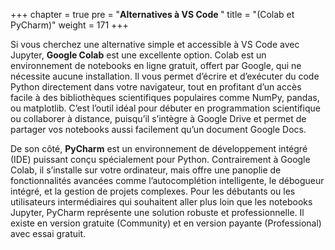 +++
chapter = true
pre = "<b>Alternatives à VS Code </b>"
title = "(Colab et PyCharm)"
weight = 171
+++


Si vous cherchez une alternative simple et accessible à VS Code avec Jupyter, **Google Colab** est une excellente option. Colab est un environnement de notebooks en ligne gratuit, offert par Google, qui ne nécessite aucune installation. Il vous permet d’écrire et d’exécuter du code Python directement dans votre navigateur, tout en profitant d’un accès facile à des bibliothèques scientifiques populaires comme NumPy, pandas, ou matplotlib. C’est l’outil idéal pour débuter en programmation scientifique ou collaborer à distance, puisqu’il s’intègre à Google Drive et permet de partager vos notebooks aussi facilement qu’un document Google Docs.

De son côté, **PyCharm** est un environnement de développement intégré (IDE) puissant conçu spécialement pour Python. Contrairement à Google Colab, il s’installe sur votre ordinateur, mais offre une panoplie de fonctionnalités avancées comme l’autocomplétion intelligente, le débogueur intégré, et la gestion de projets complexes. Pour les débutants ou les utilisateurs intermédiaires qui souhaitent aller plus loin que les notebooks Jupyter, PyCharm représente une solution robuste et professionnelle. Il existe en version gratuite (Community) et en version payante (Professional) avec essai gratuit.
